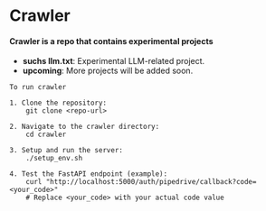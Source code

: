 # Crawler
#### Crawler is a repo that contains experimental projects

- **suchs llm.txt**: Experimental LLM-related project.
- **upcoming**: More projects will be added soon.


```
To run crawler

1. Clone the repository:
    git clone <repo-url>

2. Navigate to the crawler directory:
    cd crawler

3. Setup and run the server:
    ./setup_env.sh

4. Test the FastAPI endpoint (example):
    curl "http://localhost:5000/auth/pipedrive/callback?code=<your_code>"
    # Replace <your_code> with your actual code value
```

